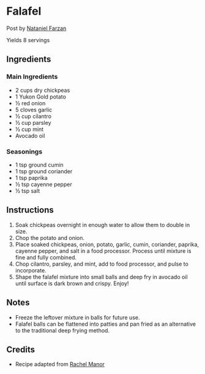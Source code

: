 # Falafel

Post by [Nataniel Farzan](https://github.com/natanielf)

Yields 8 servings

## Ingredients

### Main Ingredients

- 2 cups dry chickpeas
- 1 Yukon Gold potato
- ½ red onion
- 5 cloves garlic
- ½ cup cilantro
- ½ cup parsley
- ½ cup mint
- Avocado oil

### Seasonings

- 1 tsp ground cumin
- 1 tsp ground coriander
- 1 tsp paprika
- ½ tsp cayenne pepper
- ½ tsp salt

## Instructions

1. Soak chickpeas overnight in enough water to allow them to double in size.
2. Chop the potato and onion.
3. Place soaked chickpeas, onion, potato, garlic, cumin, coriander, paprika, cayenne pepper, and salt in a food processor. Process until mixture is fine and fully combined.
4. Chop cilantro, parsley, and mint, add to food processor, and pulse to incorporate.
5. Shape the falafel mixture into small balls and deep fry in avocado oil until surface is dark brown and crispy. Enjoy!

## Notes

- Freeze the leftover mixture in balls for future use.
- Falafel balls can be flattened into patties and pan fried as an alternative to the traditional deep frying method.

## Credits

- Recipe adapted from [Rachel Manor](https://mamalivingabroad.com/authentic-falafel/)
